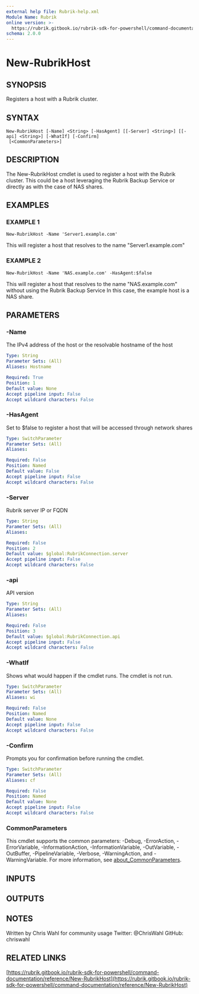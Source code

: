 ```yaml
---
external help file: Rubrik-help.xml
Module Name: Rubrik
online version: >-
  https://rubrik.gitbook.io/rubrik-sdk-for-powershell/command-documentation/reference/New-RubrikHost
schema: 2.0.0
---
```


# New-RubrikHost

## SYNOPSIS

Registers a host with a Rubrik cluster.

## SYNTAX

```text
New-RubrikHost [-Name] <String> [-HasAgent] [[-Server] <String>] [[-api] <String>] [-WhatIf] [-Confirm]
 [<CommonParameters>]
```

## DESCRIPTION

The New-RubrikHost cmdlet is used to register a host with the Rubrik cluster. This could be a host leveraging the Rubrik Backup Service or directly as with the case of NAS shares.

## EXAMPLES

### EXAMPLE 1

```text
New-RubrikHost -Name 'Server1.example.com'
```

This will register a host that resolves to the name "Server1.example.com"

### EXAMPLE 2

```text
New-RubrikHost -Name 'NAS.example.com' -HasAgent:$false
```

This will register a host that resolves to the name "NAS.example.com" without using the Rubrik Backup Service In this case, the example host is a NAS share.

## PARAMETERS

### -Name

The IPv4 address of the host or the resolvable hostname of the host

```yaml
Type: String
Parameter Sets: (All)
Aliases: Hostname

Required: True
Position: 1
Default value: None
Accept pipeline input: False
Accept wildcard characters: False
```

### -HasAgent

Set to $false to register a host that will be accessed through network shares

```yaml
Type: SwitchParameter
Parameter Sets: (All)
Aliases:

Required: False
Position: Named
Default value: False
Accept pipeline input: False
Accept wildcard characters: False
```

### -Server

Rubrik server IP or FQDN

```yaml
Type: String
Parameter Sets: (All)
Aliases:

Required: False
Position: 2
Default value: $global:RubrikConnection.server
Accept pipeline input: False
Accept wildcard characters: False
```

### -api

API version

```yaml
Type: String
Parameter Sets: (All)
Aliases:

Required: False
Position: 3
Default value: $global:RubrikConnection.api
Accept pipeline input: False
Accept wildcard characters: False
```

### -WhatIf

Shows what would happen if the cmdlet runs. The cmdlet is not run.

```yaml
Type: SwitchParameter
Parameter Sets: (All)
Aliases: wi

Required: False
Position: Named
Default value: None
Accept pipeline input: False
Accept wildcard characters: False
```

### -Confirm

Prompts you for confirmation before running the cmdlet.

```yaml
Type: SwitchParameter
Parameter Sets: (All)
Aliases: cf

Required: False
Position: Named
Default value: None
Accept pipeline input: False
Accept wildcard characters: False
```

### CommonParameters

This cmdlet supports the common parameters: -Debug, -ErrorAction, -ErrorVariable, -InformationAction, -InformationVariable, -OutVariable, -OutBuffer, -PipelineVariable, -Verbose, -WarningAction, and -WarningVariable. For more information, see [about\_CommonParameters](http://go.microsoft.com/fwlink/?LinkID=113216).

## INPUTS

## OUTPUTS

## NOTES

Written by Chris Wahl for community usage Twitter: @ChrisWahl GitHub: chriswahl

## RELATED LINKS

[https://rubrik.gitbook.io/rubrik-sdk-for-powershell/command-documentation/reference/New-RubrikHost](https://rubrik.gitbook.io/rubrik-sdk-for-powershell/command-documentation/reference/New-RubrikHost)

